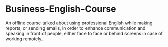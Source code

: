 # Business-English-Course
An offline course talked about using professional English while making reports, or sending emails, in order to enhance communication and speaking in front of people, either face to face or behind screens in case of working remotely.
